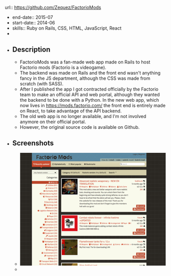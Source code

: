 url:: https://github.com/Zequez/FactorioMods

- end-date:: 2015-07
- start-date:: 2014-06
- skills:: Ruby on Rails, CSS, HTML, JavaScript, React
-
- ## Description
	- FactorioMods was a fan-made web app made on Rails to host Factorio mods (Factorio is a videogame).
	- The backend was made on Rails and the front end wasn't anything fancy in the JS department, although the CSS was made from scratch (with SASS).
	- After I published the app I got contracted officially by the Factorio team to make an official API and web portal, although they wanted the backend to be done with a Python. In the new web app, which now lives in https://mods.factorio.com/ the front end is entirely made on React, to take advantage of the API backend.
	- The old web app is no longer available, and I'm not involved anymore on their official portal.
	- However, the original source code is available on Github.
- ## Screenshots
	- ![factorio-mods.png](../assets/factorio-mods_1678634850461_0.png)
	-